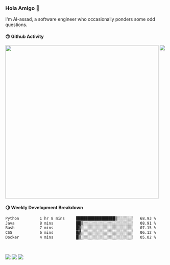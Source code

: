 ### Hola Amigo 🤣   

I'm Al-assad, a software engineer who occasionally ponders some odd questions.  
 
#### 🙃 Github Activity 
<div>
  <img src="https://github-readme-stats.vercel.app/api?username=al-assad&show_icons=true" align="top" style="display: inline-block;" width="480"/>
  <img src="https://github-readme-stats.vercel.app/api/top-langs/?username=al-assad&hide=css,html&langs_count=8&layout=compact" align="top" style="display: inline-block;"/>
</div>

#### 🌖 Weekly Development Breakdown
<!--START_SECTION:waka-->

```txt
Python         1 hr 8 mins     █████████████████▒░░░░░░░   68.93 %
Java           8 mins          ██▒░░░░░░░░░░░░░░░░░░░░░░   08.91 %
Bash           7 mins          █▓░░░░░░░░░░░░░░░░░░░░░░░   07.15 %
CSS            6 mins          █▓░░░░░░░░░░░░░░░░░░░░░░░   06.12 %
Docker         4 mins          █▒░░░░░░░░░░░░░░░░░░░░░░░   05.02 %
```

<!--END_SECTION:waka-->

<br>

<a href="https://twitter.com/Alassad_dev"><img src="https://img.shields.io/badge/Twitter-@Alassad__dev-blue?style=flat&logo=twitter" /></a>
<a href="https://t.me/alassad_dev"><img src="https://img.shields.io/badge/Telegram-@alassad__dev-orange?style=flat&logo=telegram" /></a>
<a href="https://al-assad.github.io"><img src="https://img.shields.io/badge/Blogs-Linying_Assad's_Blog-yellow?style=flat&logo=github" /></a>

